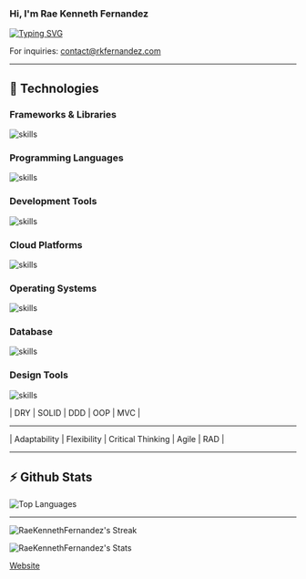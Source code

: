 ### Hi, I'm Rae Kenneth Fernandez
[![Typing SVG](https://readme-typing-svg.herokuapp.com?font=Fira+Code&pause=1000&random=false&width=435&lines=Full-stack+Developer;UI%2FUX+Designer;Researcher)](https://git.io/typing-svg)

For inquiries: <a href="mailto:contact@rkfernandez.com">contact@rkfernandez.com</a>

<hr>

## 🔧 Technologies

### Frameworks & Libraries
![skills](https://skillicons.dev/icons?i=laravel,bootstrap,wordpress,vue,jquery,express,django,nodejs,vuetify,react&theme=light)

### Programming Languages
![skills](https://skillicons.dev/icons?i=python,r,php,javascript,html,css,bash,dotnet&theme=light)

### Development Tools
![skills](https://skillicons.dev/icons?i=visualstudio,vscode,vim,docker,md,git,postman,notion,tensorflow&theme=light)

### Cloud Platforms
![skills](https://skillicons.dev/icons?i=aws,vercel,github,gitlab,bitbucket&theme=light)

### Operating Systems
![skills](https://skillicons.dev/icons?i=ubuntu,linux,windows&theme=light)

### Database
![skills](https://skillicons.dev/icons?i=mysql&theme=light)

### Design Tools
![skills](https://skillicons.dev/icons?i=figma,xd,ps,pr,ae&theme=light)

| DRY | SOLID | DDD | OOP | MVC |
<hr>
| Adaptability | Flexibility | Critical Thinking | Agile | RAD |
<hr>

## :zap: Github Stats

![Top Languages](https://github-stats.rkfernandez.com/api/top-langs/?username=RaeKennethFernandez&show_icons=true&layout=compact&hide=java,TeX&langs_count=8)

---
![RaeKennethFernandez's Streak](https://streak-stats.demolab.com/?user=RaeKennethFernandez)

![RaeKennethFernandez's Stats](https://github-stats.rkfernandez.com/api?username=RaeKennethFernandez&show_icons=true&hide_border=true&count_private=true&include_all_commits=true)


[Website](https://rkfernandez.com)
